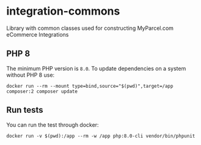 # integration-commons
Library with common classes used for constructing MyParcel.com eCommerce Integrations

## PHP 8
The minimum PHP version is `8.0`. To update dependencies on a system without PHP 8 use:
```shell
docker run --rm --mount type=bind,source="$(pwd)",target=/app composer:2 composer update
```

## Run tests
You can run the test through docker:
```shell
docker run -v $(pwd):/app --rm -w /app php:8.0-cli vendor/bin/phpunit
```

